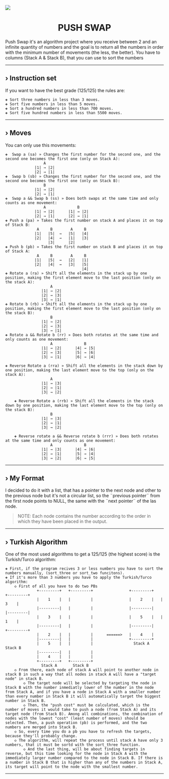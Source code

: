  [<img src="https://img.shields.io/badge/42-000000.svg?style=for-the-badge&logo=42&logoColor=white"/>](https://profile.intra.42.fr/users/aguinea)
<h1 align="center">
	PUSH SWAP
</h1>
Push Swap it's an algorithm project where you receive between 2 and an infinite quantity of numbers and the goal is to return all the numbers in order with the minimum number of movements (the less, the better). You have to columns (Stack A & Stack B), that you can use to sort the numbers

---
## › Instruction set
</h1>
If you want to have the best grade (125/125) the rules are:

	❖ Sort three numbers in less than 3 moves.
	❖ Sort five numbers in less than 5 moves.
	❖ Sort a hundred numbers in less than 700 moves.
	❖ Sort five hundred numbers in less than 5500 moves.
---
## › Moves
</h1>
You can only use this movements:

	❖  Swap a (sa) » Changes the first number for the second one, and the second one becomes the first one (only on Stack A):
                     A
                 |1| → |2|
                 |2| → |1|
   	❖  Swap b (sb) » Changes the first number for the second one, and the second one becomes the first one (only on Stack B):
                     B
                 |1| → |2|
                 |2| → |1|
   	❖  Swap a && Swap b (ss) » Does both swaps at the same time and only counts as one movement:
                     A              B
                 |1| → |2|      |1| → |2|
                 |2| → |1|      |2| → |1|
	❖ Push a (pa) » Takes the first number on stack A and places it on top of Stack B:
                  A     B        A     B   
                 |1|   |5|  →   |5|   |4|
                 |2|   |4|  →   |1|   |3|
                       |3|      |2|
	❖ Push b (pb) » Takes the first number on stack B and places it on top of Stack A:
                  A     B        A     B   
                 |1|   |5|  →   |2|   |1|
                 |2|   |4|  →   |3|   |5|
                                      |4|
	❖ Rotate a (ra) » Shift all the elements in the stack up by one position, making the first element move to the last position (only on the stack A):
                        A
                    |1| → |2|  
                    |2| → |3|  
                    |3| → |1| 
	❖ Rotate b (rb) » Shift all the elements in the stack up by one position, making the first element move to the last position (only on the stack B):
                        B
                    |1| → |2|  
                    |2| → |3|  
                    |3| → |1| 
	❖ Rotate a && Rotate b (rr) » Does both rotates at the same time and only counts as one movement:
                        A              B
                    |1| → |2|      |4| → |5|
                    |2| → |3|      |5| → |6|
                    |3| → |1|      |6| → |4|

	❖ Reverse Rotate a (rra) » Shift all the elements in the stack down by one position, making the last element move to the top (only on the stack A):
                        A
                    |1| → |3|
                    |2| → |1|
                    |3| → |2|

    	❖ Reverse Rotate a (rrb) » Shift all the elements in the stack down by one position, making the last element move to the top (only on the stack B):
                        B
                    |1| → |3|
                    |2| → |1|
                    |3| → |2|

      	❖ Reverse rotate a && Reverse rotate b (rrr) » Does both rotates at the same time and only counts as one movement:
                        A              B
                    |1| → |3|      |4| → |6|
                    |2| → |1|      |5| → |4|
                    |3| → |2|      |6| → |5|

---
## › My Format
</h1>
I decided to do it with a list, that has a pointer to the next node and other to the previous node but it's not a circular list, so the ¨previous pointer¨ from the first node points to NULL, the same with the ¨next pointer¨ of the las node.

 > NOTE: Each node contains the number according to the order in which they have been placed in the output.
---

## › Turkish Algorithm
</h1>
One of the most used algorithms to get a 125/125 (the highest score) is the Turkish/Turco algorithm:

	❖ First, if the program recives 3 or less numbers you have to sort the numbers manually, (sort_three or sort_two funcitons).
	❖ If it's more than 3 numbers you have to apply the Turkish/Turco algorithm:
  		◇ First of all you have to do two PBs
                  +---------+   +---------+                +---------+   +---------+
                  |    1    |   |         |                |    2    |   |    3    |
                  |---------|   |         |                |---------|   |---------|      
                  |    3    |   |         |                |    5    |   |    1    |
                  |---------|   |         |                |---------|   +---------+
                  |    2    |   |         |      ======>   |    4    |
                  |---------|   |         |                +---------+ 
                  |    5    |   |         |                  Stack A       Stack B
                  |---------|   |         |
                  |    4    |   |         |
                  +---------+   +---------+
                    Stack A       Stack B
    	◇ From there, each node of stack A will point to another node in stack B in such a way that all nodes in stack A will have a "target node" in stack B.
      		◇ The target node will be selected by targeting the node in Stack B with the number inmediatly lower of the number in the node from Stack A, and if you have a node in Stack A with a smaller number than every number in Stack B it will automatically target the biggest number in Stack B.
      		◇ Then, the "push cost" must be calculated, which is the number of moves it would take to push a node (from Stack A) and its target node (from Stack B). Among all combinations, the combination of nodes with the lowest "cost" (least number of moves) should be selected. Then, a push operation (pb) is performed, and the two numbers are merged into Stack B.
		◇ So, every time you do a pb you have to refresh the targets, because they'll probably change.
  		◇ The algorithm, will repeat the process until stack A have only 3 numbers, that it must be sortd with the sort_three function.
    		◇ And the last thing, will be about finding targets in reverse, but this time looking for the node in Stack A with the immediately larger number compared to the node in Stack B. If there is a number in Stack B that is higher than any of the numbers in Stack A, its target will point to the node with the smallest number.
---


	








